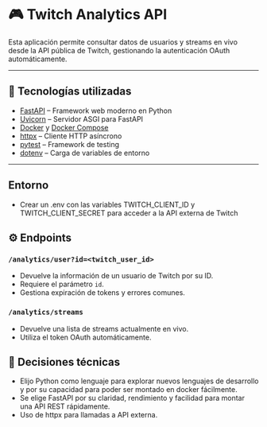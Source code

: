 # 🎮 Twitch Analytics API

Esta aplicación permite consultar datos de usuarios y streams en vivo desde la API pública de Twitch, gestionando la autenticación OAuth automáticamente.

---

## 🚀 Tecnologías utilizadas

- [FastAPI](https://fastapi.tiangolo.com/) – Framework web moderno en Python
- [Uvicorn](https://www.uvicorn.org/) – Servidor ASGI para FastAPI
- [Docker](https://www.docker.com/) y [Docker Compose](https://docs.docker.com/compose/)
- [httpx](https://www.python-httpx.org/) – Cliente HTTP asíncrono
- [pytest](https://docs.pytest.org/) – Framework de testing
- [dotenv](https://pypi.org/project/python-dotenv/) – Carga de variables de entorno

---

## Entorno

- Crear un .env con las variables TWITCH_CLIENT_ID y TWITCH_CLIENT_SECRET para acceder a la API externa de Twitch

## ⚙️ Endpoints

### `/analytics/user?id=<twitch_user_id>`

- Devuelve la información de un usuario de Twitch por su ID.
- Requiere el parámetro `id`.
- Gestiona expiración de tokens y errores comunes.

### `/analytics/streams`

- Devuelve una lista de streams actualmente en vivo.
- Utiliza el token OAuth automáticamente.


## 📌 Decisiones técnicas

- Elijo Python como lenguaje para explorar nuevos lenguajes de desarrollo y por su capacidad para poder ser montado en docker fácilmente.
- Se elige FastAPI por su claridad, rendimiento y facilidad para montar una API REST rápidamente.
- Uso de httpx para llamadas a API externa.
